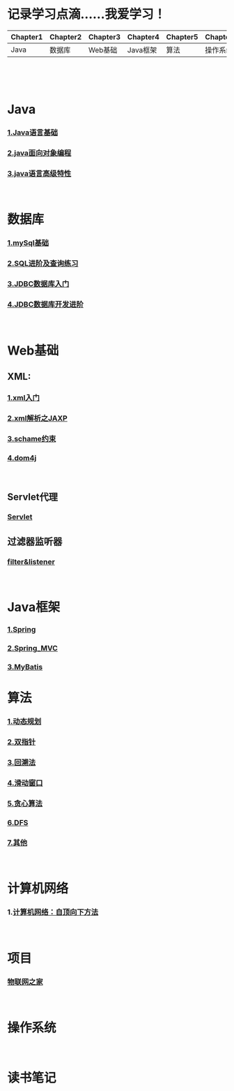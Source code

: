 

# 记录学习点滴……我爱学习！


| Chapter1 |Chapter2 | Chapter3 |Chapter4 | Chapter5 |Chapter6 | Chapter7 | Chapter8 |
|--------|-------------|---------|----------|--------|---------|---------|-----------|
|   Java  | 数据库 | Web基础 | Java框架 | 算法 | 操作系统  | 网络|  项目   |



&emsp;

&emsp;

#  Java

### [1.Java语言基础](https://github.com/zihaopang/Backen-develope/blob/master/java/java%E7%9B%AE%E5%BD%95.md)
### [2.java面向对象编程](https://github.com/zihaopang/Backen-develope/blob/master/java/java%E9%9D%A2%E5%90%91%E5%AF%B9%E8%B1%A1%E7%BC%96%E7%A8%8B/java%E9%9D%A2%E5%90%91%E5%AF%B9%E8%B1%A1%E7%BC%96%E7%A8%8B%E7%9B%AE%E5%BD%95.md)
### [3.java语言高级特性](https://github.com/zihaopang/Backen-develope/blob/master/java/java%E8%AF%AD%E8%A8%80%E9%AB%98%E7%BA%A7%E7%89%B9%E6%80%A7/java%E8%AF%AD%E8%A8%80%E9%AB%98%E7%BA%A7%E7%89%B9%E6%80%A7%E7%9B%AE%E5%BD%95.md)

&emsp;

# 数据库

### [1.mySql基础](https://github.com/zihaopang/Backen-develope/blob/master/database/%E4%B8%80%E3%80%81mySql%E5%9F%BA%E7%A1%80.md)
### [2.SQL进阶及查询练习](https://github.com/zihaopang/Backen-develope/blob/master/database/%E4%BA%8C%E3%80%81SQL%E8%BF%9B%E9%98%B6%E5%8F%8A%E6%9F%A5%E8%AF%A2%E7%BB%83%E4%B9%A0.md)
### [3.JDBC数据库入门](https://github.com/zihaopang/Backen-develope/blob/master/database/%E4%B8%89%E3%80%81JDBC%E6%95%B0%E6%8D%AE%E5%BA%93%E5%85%A5%E9%97%A8.md)
### [4.JDBC数据库开发进阶](https://github.com/zihaopang/Backen-develope/blob/master/database/%E5%9B%9B%E3%80%81JDBC%E6%95%B0%E6%8D%AE%E5%BA%93%E5%BC%80%E5%8F%91%E8%BF%9B%E9%98%B6.md)

&emsp;

# Web基础

## XML:
### [1.xml入门](https://github.com/zihaopang/Backen-develope/blob/master/xml/xml%E5%85%A5%E9%97%A8.md)
### [2.xml解析之JAXP](https://github.com/zihaopang/Backen-develope/blob/master/xml/2.xml%E8%A7%A3%E6%9E%90%E4%B9%8BJAXP.md)
### [3.schame约束](https://github.com/zihaopang/Backen-develope/blob/master/xml/3.schame%E7%BA%A6%E6%9D%9F.md)
### [4.dom4j](https://github.com/zihaopang/Backen-develope/blob/master/xml/4.dom4j.md)

&emsp;
## Servlet代理
### [Servlet](https://github.com/zihaopang/Backen-develope/blob/master/servlet/servlet.md)

## 过滤器监听器
### [filter&listener](https://github.com/zihaopang/Backen-develope/blob/master/filter%26listener/filter%26listener.md)
&emsp;


# Java框架
### [1.Spring](https://github.com/zihaopang/Backen-develope/blob/master/ssm/Spring.md)
### [2.Spring_MVC](https://github.com/zihaopang/Backen-develope/blob/master/ssm/Spring_mvc.md)
### [3.MyBatis]()

# 算法
### [1.动态规划](https://github.com/zihaopang/Backen-develope/blob/master/lettcode/%E5%8A%A8%E6%80%81%E8%A7%84%E5%88%92.md)
### [2.双指针](https://github.com/zihaopang/Backen-develope/blob/master/lettcode/%E5%8F%8C%E6%8C%87%E9%92%88.md)
### [3.回溯法](https://github.com/zihaopang/Backen-develope/blob/master/lettcode/%E5%9B%9E%E6%BA%AF%E6%B3%95.md)
### [4.滑动窗口](https://github.com/zihaopang/Backen-develope/blob/master/lettcode/%E6%BB%91%E5%8A%A8%E7%AA%97%E5%8F%A3.md)
### [5.贪心算法](https://github.com/zihaopang/Backen-develope/blob/master/lettcode/%E8%B4%AA%E5%BF%83%E7%AE%97%E6%B3%95.md)
### [6.DFS](https://github.com/zihaopang/Backen-develope/blob/master/lettcode/DFS.md)
### [7.其他](https://github.com/zihaopang/Backen-develope/blob/master/lettcode/%E5%85%B6%E4%BB%96.md)
&emsp;

#  计算机网络

### 1.[计算机网络：自顶向下方法](https://github.com/zihaopang/Big-data/blob/master/network/%E8%87%AA%E9%A1%B6%E5%90%91%E4%B8%8B%E7%9B%AE%E5%BD%95.md)

&emsp;

# 项目

### [物联网之家](https://github.com/zihaopang/Backen-develope/blob/master/project/myiothome%E9%A1%B9%E7%9B%AE%E6%96%87%E6%A1%A3/%E9%A1%B9%E7%9B%AE%E6%80%9D%E8%80%83.md)
&emsp;

# 操作系统

&emsp;

# 读书笔记
